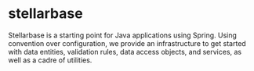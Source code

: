# stellarbase
  Stellarbase is a starting point for Java applications using Spring. Using convention over configuration, we provide an infrastructure to get started with data entities, validation rules, data access objects, and services, as well as a cadre of utilities.
  
